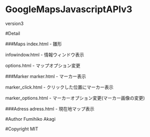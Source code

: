 # GoogleMapsJavascriptAPIv3
version3

#Detail

###Maps
index.html - 雛形

infowindow.html - 情報ウィンドウ表示

options.html - マップオプション変更

###Marker
marker.html - マーカー表示

marker_click.html - クリックした位置にマーカー表示

marker_options.html - マーカーオプション変更(マーカー画像の変更)

###Adress
adress.html - 現在地マップ表示

#Author
Fumihiko Akagi

#Copyright
MIT
